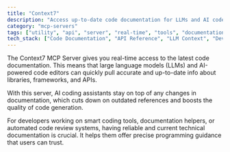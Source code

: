 ```yaml
---
title: "Context7"
description: "Access up-to-date code documentation for LLMs and AI code editors."
category: "mcp-servers"
tags: ["utility", "api", "server", "real-time", "tools", "documentation", "AI", "LLM"]
tech_stack: ["Code Documentation", "API Reference", "LLM Context", "Developer Tools", "AI-powered Code Editors"]
---
```


The Context7 MCP Server gives you real-time access to the latest code documentation. This means that large language models (LLMs) and AI-powered code editors can quickly pull accurate and up-to-date info about libraries, frameworks, and APIs.

With this server, AI coding assistants stay on top of any changes in documentation, which cuts down on outdated references and boosts the quality of code generation.

For developers working on smart coding tools, documentation helpers, or automated code review systems, having reliable and current technical documentation is crucial. It helps them offer precise programming guidance that users can trust.